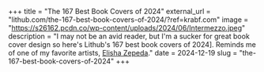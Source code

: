 +++
title = "The 167 Best Book Covers of 2024"
external_url = "lithub.com/the-167-best-book-covers-of-2024/?ref=krabf.com"
image = "https://s26162.pcdn.co/wp-content/uploads/2024/06/Intermezzo.jpeg"
description = "I may not be an avid reader, but I'm a sucker for great book cover design so here's Lithub's 167 best book covers of 2024]. Reminds me of one of my favorite artists, [Elisha Zepeda](https://www.instagram.com/ez.bookdesign/)."
date = 2024-12-19
slug = "the-167-best-book-covers-of-2024"
+++ 